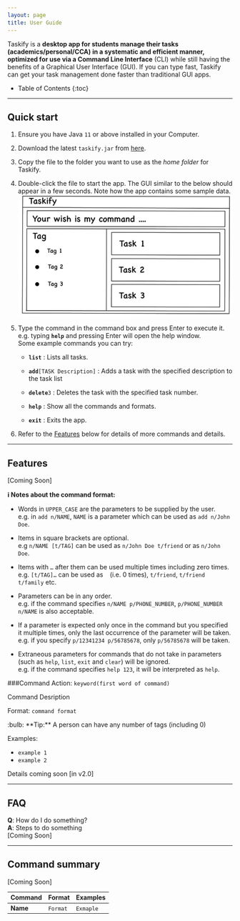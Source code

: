 ```yaml
---
layout: page
title: User Guide
---
```


Taskify is a **desktop app for students manage their tasks (academics/personal/CCA) in a systematic and efficient manner, optimized for use via a Command Line Interface** (CLI) while still having the benefits of a Graphical User Interface (GUI). If you can type fast, Taskify can get your task management done faster than traditional GUI apps.

* Table of Contents
{:toc}

--------------------------------------------------------------------------------------------------------------------

## Quick start

1. Ensure you have Java `11` or above installed in your Computer.

1. Download the latest `taskify.jar` from [here](https://github.com/AY2021S2-CS2103T-W14-4/tp/releases).

1. Copy the file to the folder you want to use as the _home folder_ for Taskify.

1. Double-click the file to start the app. The GUI similar to the below should appear in a few seconds. Note how the app contains some sample data.<br>
   ![Ui](images/Ui.png)

1. Type the command in the command box and press Enter to execute it. e.g. typing **`help`** and pressing Enter will open the help window.<br>
   Some example commands you can try:

   * **`list`** : Lists all tasks.

   * **`add`**`[TASK Description]` : Adds a task with the specified description to the task list

   * **`delete`**`3` : Deletes the task with the specified task number.

   * **`help`** : Show all the commands and formats.

   * **`exit`** : Exits the app.

1. Refer to the [Features](#features) below for details of more commands and details.

--------------------------------------------------------------------------------------------------------------------

## Features
[Coming Soon]

<div markdown="block" class="alert alert-info">

**:information_source: Notes about the command format:**<br>

* Words in `UPPER_CASE` are the parameters to be supplied by the user.<br>
  e.g. in `add n/NAME`, `NAME` is a parameter which can be used as `add n/John Doe`.

* Items in square brackets are optional.<br>
  e.g `n/NAME [t/TAG]` can be used as `n/John Doe t/friend` or as `n/John Doe`.

* Items with `…`​ after them can be used multiple times including zero times.<br>
  e.g. `[t/TAG]…​` can be used as ` ` (i.e. 0 times), `t/friend`, `t/friend t/family` etc.

* Parameters can be in any order.<br>
  e.g. if the command specifies `n/NAME p/PHONE_NUMBER`, `p/PHONE_NUMBER n/NAME` is also acceptable.

* If a parameter is expected only once in the command but you specified it multiple times, only the last occurrence of the parameter will be taken.<br>
  e.g. if you specify `p/12341234 p/56785678`, only `p/56785678` will be taken.

* Extraneous parameters for commands that do not take in parameters (such as `help`, `list`, `exit` and `clear`) will be ignored.<br>
  e.g. if the command specifies `help 123`, it will be interpreted as `help`.



###Command Action: `keyword(first word of command)`

Command Desription

Format: `command format`

<div markdown="span" class="alert alert-primary">:bulb: **Tip:**
A person can have any number of tags (including 0)
</div>

Examples:
* `example 1`
* `example 2`


Details coming soon [in v2.0]

--------------------------------------------------------------------------------------------------------------------

## FAQ

**Q**: How do I do something?<br>
**A**: Steps to do something<br>
[Coming Soon]

--------------------------------------------------------------------------------------------------------------------

## Command summary
[Coming Soon]

Command | Format | Examples
--------|--------|----------
**Name** | `Format`| `Exmaple`

